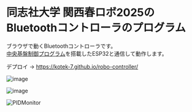 # 同志社大学 関西春ロボ2025のBluetoothコントローラのプログラム
ブラウザで動くBluetoothコントローラです。  
[中央基盤制御プログラム](https://github.com/kotek-7/robo_central_controller/)を搭載したESP32と通信して動作します。

デプロイ → https://kotek-7.github.io/robo-controller/

![image](https://github.com/user-attachments/assets/62a5c381-4950-4e73-872e-2102c4856e26)

![image](https://github.com/user-attachments/assets/2a1de068-0433-4d3b-b41b-be2e679121bf)

![PIDMonitor](https://github.com/user-attachments/assets/061d781d-d1d6-4421-a4b9-6ac65bab5b5f)
